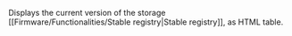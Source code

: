 Displays the current version of the storage [[Firmware/Functionalities/Stable registry|Stable registry]], as HTML table.